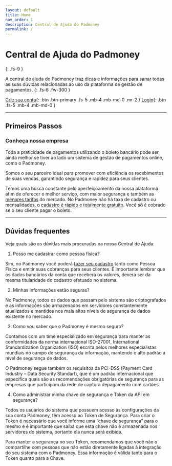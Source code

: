 ```yaml
---
layout: default
title: Home
nav_order: 1
description: Central de Ajuda do Padmoney
permalink: /
---
```


# Central de Ajuda do Padmoney
{: .fs-9 }

A central de ajuda do Padmoney traz dicas e informações para sanar todas as suas dúvidas relacionadas ao uso da plataforma de gestão de pagamentos. 
{: .fs-6 .fw-300 }

[Crie sua conta](https://signup.padmoney.com/){: .btn .btn-primary .fs-5 .mb-4 .mb-md-0 .mr-2 } [Login](https://app.padmoney.com){: .btn .fs-5 .mb-4 .mb-md-0 }

---

## Primeiros Passos

### Conheça nossa empresa

Toda a praticidade de pagamentos utilizando o boleto bancário pode ser ainda melhor se tiver ao lado um sistema de gestão de pagamentos online, como o Padmoney.

Somos o seu parceiro ideal para promover com eficiência os recebimentos de suas vendas, garantindo segurança e rapidez para seus clientes.

Temos uma busca constante pelo aperfeiçoamento da nossa plataforma afim de oferecer o melhor serviço, com maior segurança e também as [menores tarifas](https://www.padmoney.com/tarifas) do mercado. No Padmoney não há taxa de cadastro ou mensalidades, o [cadastro é rápido e totalmente gratuito](https://signup.padmoney.com/). Você só é cobrado se o seu cliente pagar o boleto.

---

## Dúvidas frequentes

Veja quais são as dúvidas mais procuradas na nossa Central de Ajuda.

1. Posso me cadastrar como pessoa física?

Sim, no Padmoney você poderá [fazer seu cadastro](https://signup.padmoney.com/) tanto como Pessoa Física e emitir suas cobranças para seus clientes. É importante lembrar que os dados bancários da conta que receberá os valores, deverá ser da mesma titularidade do cadastro efetuado no sistema.

2. Minhas informações estão seguras?

No Padmoney, todos os dados que passam pelo sistema são criptografados e as informações são armazenados em servidores constantemente atualizados e mantidos nos mais altos níveis de segurança de dados existente no mercado.

3. Como vou saber que o Padmoney é mesmo seguro?

Contamos com um time especializado em segurança para manter as conformidades da norma internacional ISO-27001, International Standardization Organization (ISO) escrita pelos melhores especialistas mundiais no campo de segurança da informação, mantendo o alto padrão a nível de segurança de dados.

O Padmoney segue também os requisitos da PCI-DSS (Payment Card Industry – Data Security Standart), que é um padrão internacional que especifica quais são as recomendações obrigatórias de segurança para as empresas que participam da rede de captura depagamento com cartões.

4. Como administrar minha chave de segurança e Token da API em segurança?

Todos os usuários do sistema que possuem acesso às configurações da sua conta Padmoney, têm acesso ao Token de Segurança. Para criar o Token é necessário que você informe uma “chave de segurança” para o mesmo e é importante que saiba que esta chave não é armazenada nos servidores do sistema, portanto ela nunca será exibida.

Para manter a segurança no seu Token, recomendamos que você não o compartilhe com pessoas que não estão diretamente ligadas à integração do seu sistema com o Padmoney. Essa informação é válida tanto para o Token quanto para a Chave.
